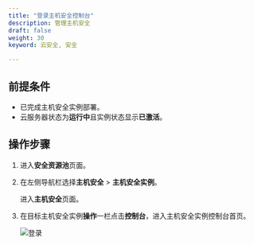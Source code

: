 ```yaml
---
title: "登录主机安全控制台"
description: 管理主机安全
draft: false
weight: 30
keyword: 云安全, 安全

---
```


## 前提条件

* 已完成主机安全实例部署。
* 云服务器状态为**运行中**且实例状态显示**已激活**。

## 操作步骤

1. 进入**安全资源池**页面。

2. 在左侧导航栏选择**主机安全** > **主机安全实例**。

   进入**主机安全**页面。

3. 在目标主机安全实例**操作**一栏点击**控制台**，进入主机安全实例控制台首页。

   ![登录](../../_images/ahvedr1.png)

